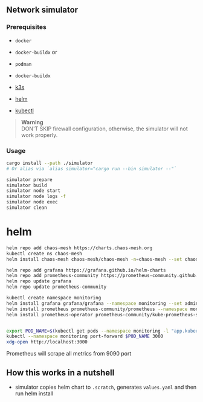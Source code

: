 ## Network simulator

### Prerequisites

- `docker`
- `docker-buildx`
  or

- `podman`
- `docker-buildx`

- [k3s](https://docs.k3s.io/installation/requirements)
- [helm](https://helm.sh/docs/intro/install/)
- [kubectl](https://kubernetes.io/docs/tasks/tools/install-kubectl/)

> **Warning**  
> DON'T SKIP firewall configuration, otherwise, the simulator will not work
> properly.

### Usage

```bash
cargo install --path ./simulator
# Or alias via `alias simulator="cargo run --bin simulator --"`

simulator prepare
simulator build
simulator node start
simulator node logs -f
simulator node exec
simulator clean
```

# helm

```bash
helm repo add chaos-mesh https://charts.chaos-mesh.org
kubectl create ns chaos-mesh
helm install chaos-mesh chaos-mesh/chaos-mesh -n=chaos-mesh --set chaosDaemon.runtime=containerd --set chaosDaemon.socketPath=/run/containerd/containerd.sock --version 2.6.3

helm repo add grafana https://grafana.github.io/helm-charts
helm repo add prometheus-community https://prometheus-community.github.io/helm-charts
helm repo update grafana
helm repo update prometheus-community

kubectl create namespace monitoring
helm install grafana grafana/grafana --namespace monitoring --set adminPassword=admin
helm install prometheus prometheus-community/prometheus --namespace monitoring
helm install prometheus-operator prometheus-community/kube-prometheus-stack --namespace monitoring


export POD_NAME=$(kubectl get pods --namespace monitoring -l "app.kubernetes.io/name=grafana,app.kubernetes.io/instance=grafana" -o jsonpath="{.items[0].metadata.name}")
kubectl --namespace monitoring port-forward $POD_NAME 3000
xdg-open http://localhost:3000

```

Prometheus will scrape all metrics from 9090 port

## How this works in a nutshell

- simulator copies helm chart to `.scratch`, generates `values.yaml` and then
  run helm install